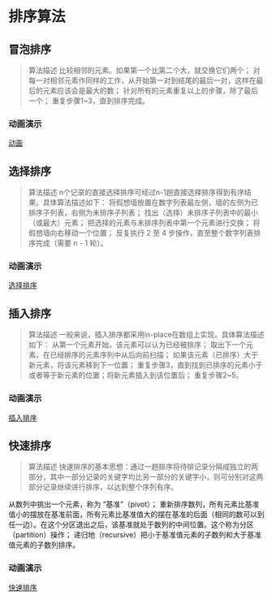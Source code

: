 # 排序算法

## 冒泡排序
> 算法描述
比较相邻的元素。如果第一个比第二个大，就交换它们两个；
对每一对相邻元素作同样的工作，从开始第一对到结尾的最后一对，这样在最后的元素应该会是最大的数；
针对所有的元素重复以上的步骤，除了最后一个；
重复步骤1~3，直到排序完成。

### 动画演示

[动画](./doc/images/bubbleSort.gif)

## 选择排序
> 算法描述
n个记录的直接选择排序可经过n-1趟直接选择排序得到有序结果。具体算法描述如下：
将假想墙放置在数字列表最左侧，墙的左侧为已排序子列表，右侧为未排序子列表；
找出（选择）未排序子列表中的最小（或最大）元素；
把选择的元素与未排序列表中第一个元素进行交换；
将假想墙向右移动一个位置；
反复执行 2 至 4 步操作，直至整个数字列表排序完成（需要 n - 1 轮）。

### 动画演示
[选择排序](doc/images/selectSort.gif)

## 插入排序
> 算法描述
一般来说，插入排序都采用in-place在数组上实现。具体算法描述如下：
从第一个元素开始，该元素可以认为已经被排序；
取出下一个元素，在已经排序的元素序列中从后向前扫描；
如果该元素（已排序）大于新元素，将该元素移到下一位置；
重复步骤3，直到找到已排序的元素小于或者等于新元素的位置；将新元素插入到该位置后；
重复步骤2~5。

### 动画演示

[插入排序](./doc/images/selectSort.gif)

## 快速排序
> 算法描述
快速排序的基本思想：通过一趟排序将待排记录分隔成独立的两部分，其中一部分记录的关键字均比另一部分的关键字小，则可分别对这两部分记录继续进行排序，以达到整个序列有序。

从数列中挑出一个元素，称为 “基准”（pivot）；
重新排序数列，所有元素比基准值小的摆放在基准前面，所有元素比基准值大的摆在基准的后面（相同的数可以到任一边）。在这个分区退出之后，该基准就处于数列的中间位置。这个称为分区（partition）操作；
递归地（recursive）把小于基准值元素的子数列和大于基准值元素的子数列排序。

### 动画演示
[快速排序](doc/images/quickSort.gif)